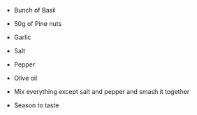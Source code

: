 * Bunch of Basil
* 50g of Pine nuts
* Garlic
* Salt 
* Pepper
* Olive oil

* Mix everything except salt and pepper and smash it together
* Season to taste
